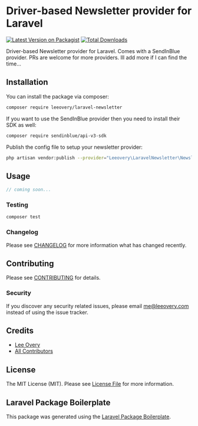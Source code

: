 # Driver-based Newsletter provider for Laravel

[![Latest Version on Packagist](https://img.shields.io/packagist/v/leeovery/laravel-newsletter.svg?style=flat-square)](https://packagist.org/packages/leeovery/laravel-newsletter)
[![Total Downloads](https://img.shields.io/packagist/dt/leeovery/laravel-newsletter.svg?style=flat-square)](https://packagist.org/packages/leeovery/laravel-newsletter)

Driver-based Newsletter provider for Laravel. Comes with a SendInBlue provider. PRs are welcome for more providers. Ill add more if I can find the time...

## Installation

You can install the package via composer:

```bash
composer require leeovery/laravel-newsletter
```

If you want to use the SendInBlue provider then you need to install their SDK as well:

```bash
composer require sendinblue/api-v3-sdk
```

Publish the config file to setup your newsletter provider:

```bash
php artisan vendor:publish --provider="Leeovery\LaravelNewsletter\NewsletterServiceProvider" --tag="config"
```

## Usage

``` php
// coming soon...
```

### Testing

``` bash
composer test
```

### Changelog

Please see [CHANGELOG](CHANGELOG.md) for more information what has changed recently.

## Contributing

Please see [CONTRIBUTING](CONTRIBUTING.md) for details.

### Security

If you discover any security related issues, please email me@leeovery.com instead of using the issue tracker.

## Credits

- [Lee Overy](https://github.com/leeovery)
- [All Contributors](../../contributors)

## License

The MIT License (MIT). Please see [License File](LICENSE.md) for more information.

## Laravel Package Boilerplate

This package was generated using the [Laravel Package Boilerplate](https://laravelpackageboilerplate.com).
